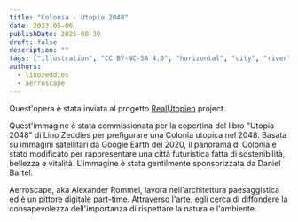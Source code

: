```yaml
---
title: "Colonia - Utopia 2048"
date: 2023-05-06
publishDate: 2025-08-30
draft: false
description: ""
tags: ["illustration", "CC BY-NC-SA 4.0", "horizontal", "city", "river", "transport"]
authors:
  - linozeddies
  - aerroscape
---
```


Quest'opera è stata inviata al progetto [RealUtopien](https://realutopien.info/visuals/koeln-utopia-2048/) project.

Quest'immagine è stata commissionata per la copertina del libro "Utopia 2048" di Lino Zeddies per prefigurare una Colonia utopica nel 2048. Basata su immagini satellitari da Google Earth del 2020, il panorama di Colonia è stato modificato per rappresentare una città futuristica fatta di sostenibilità, bellezza e vitalità. L'immagine è stata gentilmente sponsorizzata da Daniel Bartel.

Aerroscape, aka Alexander Rommel, lavora nell'architettura paesaggistica ed è un pittore digitale part-time. Attraverso l'arte, egli cerca di diffondere la consapevolezza dell'importanza di rispettare la natura e l'ambiente.

